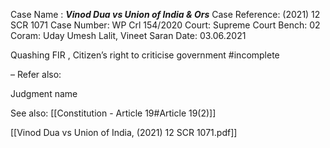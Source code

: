 Case Name : ***Vinod Dua vs Union of India & Ors***
Case Reference: (2021) 12 SCR 1071
Case Number: WP Crl 154/2020
Court: Supreme Court
Bench: 02
Coram: Uday Umesh Lalit, Vineet Saran
Date: 03.06.2021

Quashing FIR , Citizen’s right to criticise government #incomplete 

–
Refer also:

Judgment name

See also:
[[Constitution - Article 19#Article 19(2)]] 

[[Vinod Dua vs Union of India, (2021) 12 SCR 1071.pdf]]